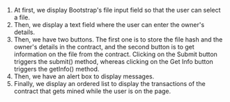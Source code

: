 

1. At first, we display Bootstrap's file input field so that the user can select a file.
2. Then, we display a text field where the user can enter the owner's details.
3. Then, we have two buttons. The first one is to store the file hash and the owner's
details in the contract, and the second button is to get information on the file from
the contract. Clicking on the Submit button triggers the submit() method,
whereas clicking on the Get Info button triggers the getInfo() method.
4. Then, we have an alert box to display messages.
5. Finally, we display an ordered list to display the transactions of the contract that
gets mined while the user is on the page.
